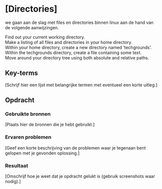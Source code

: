 # [Directories]
we gaan aan de slag met files en directories binnen linux aan de hand van de volgende aanwijzingen. 

Find out your current working directory.  
Make a listing of all files and directories in your home directory.  
Within your home directory, create a new directory named ‘techgrounds’. 
Within the techgrounds directory, create a file containing some text.  
Move around your directory tree using both absolute and relative paths.


## Key-terms
[Schrijf hier een lijst met belangrijke termen met eventueel een korte uitleg.]

## Opdracht
### Gebruikte bronnen
[Plaats hier de bronnen die je hebt gebruikt.]

### Ervaren problemen
[Geef een korte beschrijving van de problemen waar je tegenaan bent gelopen met je gevonden oplossing.]

### Resultaat
[Omschrijf hoe je weet dat je opdracht gelukt is (gebruik screenshots waar nodig).]
